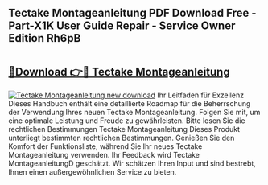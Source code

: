 ## Tectake Montageanleitung PDF Download Free - Part-X1K User Guide Repair - Service Owner Edition Rh6pB

# <h2><a href="http://df6cyhm.blite.top/?on=Tectake+Montageanleitung">🔗Download 👉🔴 Tectake Montageanleitung</a></h2>

[![Tectake Montageanleitung new download](https://i.imgur.com/lujVjoI.png)](http://df6cyhm.blite.top/?on=Tectake+Montageanleitung)
Ihr Leitfaden für Exzellenz Dieses Handbuch enthält eine detaillierte Roadmap für die Beherrschung der Verwendung Ihres neuen Tectake Montageanleitung. Folgen Sie mit, um eine optimale Leistung und Freude zu gewährleisten. Bitte lesen Sie die rechtlichen Bestimmungen Tectake Montageanleitung Dieses Produkt unterliegt bestimmten rechtlichen Bestimmungen. Genießen Sie den Komfort der Funktionsliste, während Sie Ihr neues Tectake Montageanleitung verwenden. Ihr Feedback wird Tectake MontageanleitungD geschätzt. Wir schätzen Ihren Input und sind bestrebt, Ihnen einen außergewöhnlichen Service zu bieten.
